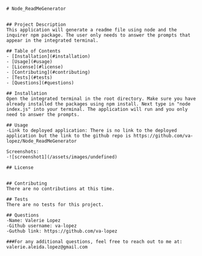 
    # Node_ReadMeGenerator

    
    ## Project Description
    This application will generate a readme file using node and the inquirer npm package. The user only needs to answer the prompts that appear in the integrated terminal. 

    ## Table of Contents
    - [Installation](#installation)
    - [Usage](#usage)
    - [License](#license)
    - [Contributing](#contributing)
    - [Tests](#tests)
    - [Questions](#questions)

    ## Installation
    Open the integrated terminal in the root directory. Make sure you have already installed the packages using npm install. Next type in "node index.js" into your terminal. The application will run and you only need to answer the prompts. 

    ## Usage    
    -Link to deployed application: There is no link to the deployed application but the link to the github repo is https://github.com/va-lopez/Node_ReadMeGenerator
    
    Screenshots:
    -![screenshot1](/assets/images/undefined)

    ## License
    

    ## Contributing
    There are no contributions at this time.

    ## Tests
    There are no tests for this project.

    ## Questions
    -Name: Valerie Lopez
    -Github username: va-lopez
    -Guthub link: https://github.com/va-lopez
        
    ###For any additional questions, feel free to reach out to me at:
    valerie.aleida.lopez@gmail.com
    